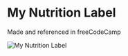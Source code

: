 # My Nutrition Label
 Made and referenced in freeCodeCamp

 ![My Nutrition Label](https://github.com/Joronski/My-Portfoliio/assets/91183608/ca0e15bd-edaa-4b99-8b58-85aef6637d8f)
